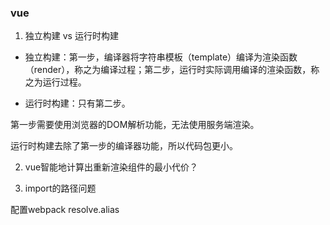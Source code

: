 ### vue

1. 独立构建 vs 运行时构建

* 独立构建：第一步，编译器将字符串模板（template）编译为渲染函数（render），称之为编译过程；第二步，运行时实际调用编译的渲染函数，称之为运行过程。

* 运行时构建：只有第二步。

第一步需要使用浏览器的DOM解析功能，无法使用服务端渲染。

运行时构建去除了第一步的编译器功能，所以代码包更小。

2. vue智能地计算出重新渲染组件的最小代价？

3. import的路径问题

配置webpack resolve.alias